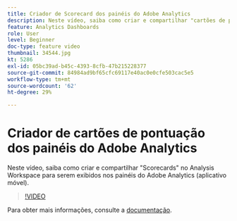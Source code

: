 ```yaml
---
title: Criador de Scorecard dos painéis do Adobe Analytics
description: Neste vídeo, saiba como criar e compartilhar "cartões de pontuação" no Analysis Workspace para serem exibidos nos painéis do Adobe Analytics (aplicativo móvel).
feature: Analytics Dashboards
role: User
level: Beginner
doc-type: feature video
thumbnail: 34544.jpg
kt: 5286
exl-id: 05bc39ad-b45c-4393-8cfb-47b215228377
source-git-commit: 84984ad9bf65cfc69117e40ac0e0cfe503cac5e5
workflow-type: tm+mt
source-wordcount: '62'
ht-degree: 29%

---
```


# Criador de cartões de pontuação dos painéis do Adobe Analytics

Neste vídeo, saiba como criar e compartilhar &quot;Scorecards&quot; no Analysis Workspace para serem exibidos nos painéis do Adobe Analytics (aplicativo móvel).

>[!VIDEO](https://video.tv.adobe.com/v/34544/?quality=12&learn=on)

Para obter mais informações, consulte a [documentação](https://experienceleague.adobe.com/docs/analytics/analyze/mobapp/home.html?lang=pt-BR).
